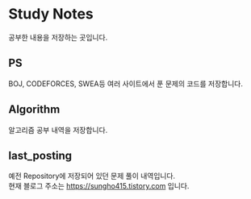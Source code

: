# Study Notes

공부한 내용을 저장하는 곳입니다.

## PS
BOJ, CODEFORCES, SWEA등 여러 사이트에서 푼 문제의 코드를 저장합니다.

## Algorithm
알고리즘 공부 내역을 저장합니다.

## last_posting
예전 Repository에 저장되어 있던 문제 풀이 내역입니다.  
현재 블로그 주소는 https://sungho415.tistory.com 입니다.